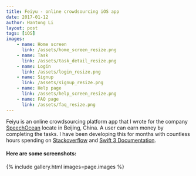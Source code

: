 ```yaml
---
title: Feiyu - online crowdsourcing iOS app
date: 2017-01-12
author: Hantong Li
layout: post
tags: [iOS]
images:
    - name: Home screen
      link: /assets/home_screen_resize.png
    - name: Task
      link: /assets/task_detail_resize.png
    - name: Login
      link: /assets/login_resize.png
    - name: Signup
      link: /assets/signup_resize.png
    - name: Help page
      link: /assets/help_screen_resize.png
    - name: FAQ page
      link: /assets/faq_resize.png
---
```

Feiyu is an online crowdsourcing platform app that I wrote for the company [SpeechOcean](http://www.speechocean.com/) locate in Beijing, China. A user can earn money by completing the tasks. I have been developing this for months with countless hours spending on [Stackoverflow](http://stackoverflow.com) and [Swift 3 Documentation](https://developer.apple.com/library/content/documentation/Swift/Conceptual/Swift_Programming_Language/).

#### Here are some screenshots:
{% include gallery.html images=page.images %}
